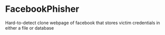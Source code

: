 # FacebookPhisher
Hard-to-detect clone webpage of facebook that stores victim credentials in either a file or database
